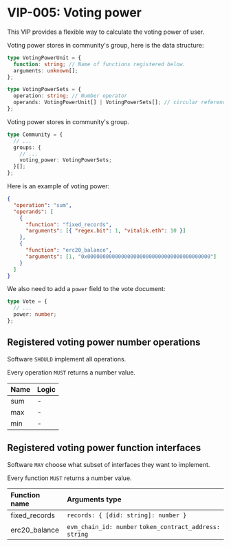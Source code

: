 # VIP-005: Voting power

This VIP provides a flexible way to calculate the voting power of user.

Voting power stores in community's group, here is the data structure:

```ts
type VotingPowerUnit = {
  function: string; // Name of functions registered below.
  arguments: unknown[];
};

type VotingPowerSets = {
  operation: string; // Number operator
  operands: VotingPowerUnit[] | VotingPowerSets[]; // circular reference structure
};
```

Voting power stores in community's group.

```ts
type Community = {
  // ...
  groups: {
    // ...
    voting_power: VotingPowerSets;
  }[];
};
```

Here is an example of voting power:

```json
{
  "operation": "sum",
  "operands": [
    {
      "function": "fixed_records",
      "arguments": [{ "regex.bit": 1, "vitalik.eth": 10 }]
    },
    {
      "function": "erc20_balance",
      "arguments": [1, "0x0000000000000000000000000000000000000000"]
    }
  ]
}
```

We also need to add a `power` field to the vote document:

```ts
type Vote = {
  // ...
  power: number;
};
```

## Registered voting power number operations

Software `SHOULD` implement all operations.

Every operation `MUST` returns a number value.

| Name | Logic |
| :--- | :---- |
| sum  | -     |
| max  | -     |
| min  | -     |

## Registered voting power function interfaces

Software `MAY` choose what subset of interfaces they want to implement.

Every function `MUST` returns a number value.

| Function name | Arguments type                                          |
| :------------ | :------------------------------------------------------ |
| fixed_records | `records: { [did: string]: number }`                    |
| erc20_balance | `evm_chain_id: number` `token_contract_address: string` |
